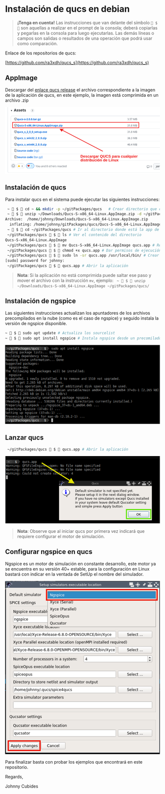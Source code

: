 # Instalación de qucs en debian


> **¡Tenga en cuenta!** Las instrucciones que van delante del símbolo ` $ ` son aquellas a realizar en el prompt de la consola; deberá copiarlas y
> pegarlas en la consola para luego ejecutarlas. Las demás líneas o campos son salidas o resultados de una operación que podrá usar como
> comparación.

Enlace de los repositorios de qucs:

[https://github.com/ra3xdh/qucs_s](https://github.com/ra3xdh/qucs_s)

## AppImage

Descargar del [enlace qucs release](https://github.com/ra3xdh/qucs_s/releases) el archivo
correspondiente a la imagen de la aplicación de qucs, en este ejemplo, la imagen está comprimida
en un archivo .zip

![qucs appimage](qucs-appimage.png)

## Instalación de qucs

Para instalar qucs en el sistema puede ejecutar las siguientes instrucciones:

```bash
 ~  $  cd ~ && mkdir -p ~/gitPackages/qucs   # Crear directorio que contendrá la aplicación Qucs
 ~  $  unzip ~/Downloads/Qucs-S-x86_64-Linux.AppImage.zip -d ~/gitPackages/qucs/ # Descomprime la aplicación en el directorio creado
Archive:  /home/johnny/Downloads/Qucs-S-x86_64-Linux.AppImage.zip
  inflating: /home/johnny/gitPackages/qucs/Qucs-S-x86_64-Linux.AppImage
 ~  $  cd ~/gitPackages/qucs # Ir al directorio donde está la app de qucs
 ~/gitPackages/qucs  $  ls # Ver el contenido del directorio
Qucs-S-x86_64-Linux.AppImage
 ~/gitPackages/qucs  $  mv Qucs-S-x86_64-Linux.AppImage qucs.app # Renombrar la app
 ~/gitPackages/qucs  $  chmod +x qucs.app # Dar permisos de ejecución
 ~/gitPackages/qucs  $  sudo ln -sr qucs.app /usr/local/bin/ # Crear enlace simbólico
[sudo] password for johnny: 
 ~/gitPackages/qucs  $  qucs.app # Abrir la aplicación
```

> **Nota**: Si la aplicación no está comprimida puede saltar ese paso y mover el archivo con la instrucción `mv`, ejemplo:
> ` ~  $  unzip ~/Downloads/Qucs-S-x86_64-Linux.AppImage ~/gitPackages/qucs/`

## Instalación de ngspice

Las siguientes instrucciones actualizan los apuntadores de los archivos precompilados en la nube (como es el caso de ngspice)
y seguido instala la versión de ngspice disponible.


```bash
~  $  sudo apt update # Actualiza los sourcelist
~  $  sudo apt install ngspice # Instala ngspice desde un precomilado
```

![instalación de ngspice](ngspice-install.png)

## Lanzar qucs

```bash
 ~/gitPackages/qucs  $  qucs.app # Abrir la aplicación

```

![lanzando qucs](qucs-launch.png)

> **Nota**: Observe que al iniciar qucs por primera vez indicará que requiere configurar el motor de simulación.

## Configurar ngspice en qucs

Ngspice es un motor de simulación en constante desarrollo, este motor ya se encuentra en su versión 40+ estable,
para la configuración en Linux bastará con indicar en la ventada de SetUp el nombre del simulador.

![configurar ngspice en qucs](qucs-ngspice-configuracion.png)

Para finalizar basta con probar los ejemplos que encontrará en este repositorio.

Regards,

Johnny Cubides
